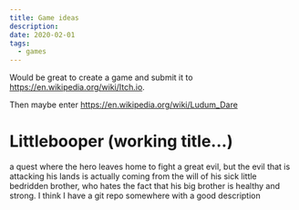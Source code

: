 ```yaml
---
title: Game ideas
description:
date: 2020-02-01
tags:
  - games
---
```


Would be great to create a game and submit it to https://en.wikipedia.org/wiki/Itch.io.

Then maybe enter https://en.wikipedia.org/wiki/Ludum_Dare

# Littlebooper (working title...)

a quest where the hero leaves home to fight a great evil, but the evil that is attacking his lands is actually coming from the will of his sick little bedridden brother, who hates the fact that his big brother is healthy and strong. I think I have a git repo somewhere with a good description